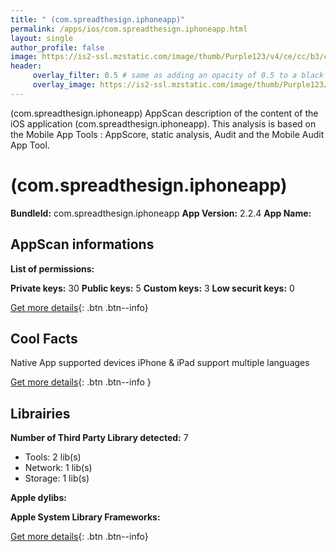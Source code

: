 ```yaml
---
title: " (com.spreadthesign.iphoneapp)"
permalink: /apps/ios/com.spreadthesign.iphoneapp.html
layout: single
author_profile: false
image: https://is2-ssl.mzstatic.com/image/thumb/Purple123/v4/ce/cc/b3/ceccb3f8-f752-a834-a8c6-83a2b9ba986c/AppIcon-0-1x_U007emarketing-0-0-85-220-0-7.png/512x512bb.jpg
header: 
     overlay_filter: 0.5 # same as adding an opacity of 0.5 to a black background
     overlay_image: https://is2-ssl.mzstatic.com/image/thumb/Purple123/v4/ce/cc/b3/ceccb3f8-f752-a834-a8c6-83a2b9ba986c/AppIcon-0-1x_U007emarketing-0-0-85-220-0-7.png/512x512bb.jpg
---
```

 (com.spreadthesign.iphoneapp) AppScan description of the content of the iOS application  (com.spreadthesign.iphoneapp). This analysis is based on the Mobile App Tools : AppScore, static analysis, Audit and the Mobile Audit App Tool.

#  (com.spreadthesign.iphoneapp)

**BundleId:** com.spreadthesign.iphoneapp
**App Version:** 2.2.4
**App Name:** 


## AppScan informations 

**List of permissions:** 
  
  
**Private keys:** 30
**Public keys:** 5
**Custom keys:** 3
**Low securit keys:** 0
  
[Get more details](/pricing.html){: .btn .btn--info}

## Cool Facts

Native App
supported devices iPhone & iPad
support multiple languages
  
[Get more details](/pricing.html){: .btn .btn--info }

## Librairies 
**Number of Third Party Library detected:** 7
- Tools: 2 lib(s)
- Network: 1 lib(s)
- Storage: 1 lib(s)


**Apple dylibs:**


**Apple System Library Frameworks:**


  
[Get more details](/pricing.html){: .btn .btn--info}

